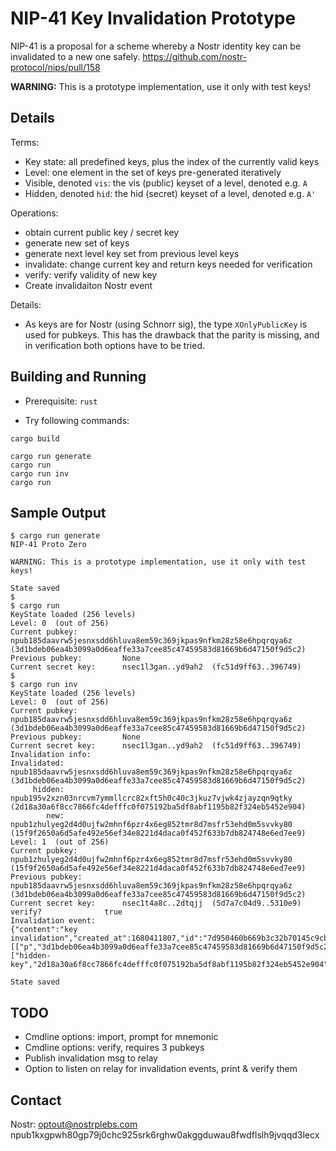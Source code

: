 # NIP-41 Key Invalidation Prototype

NIP-41 is a proposal for a scheme whereby a Nostr identity key can be invalidated to a new one safely.
https://github.com/nostr-protocol/nips/pull/158

__WARNING:__ This is a prototype implementation, use it only with test keys!

## Details

Terms:
- Key state: all predefined keys, plus the index of the currently valid keys
- Level: one element in the set of keys pre-generated iteratively
- Visible, denoted `vis`: the vis (public) keyset of a level, denoted e.g. `A`
- Hidden, denoted `hid`: the hid (secret) keyset of a level, denoted e.g. `A'`

Operations:
- obtain current public key / secret key
- generate new set of keys
- generate next level key set from previous level keys
- invalidate: change current key and return keys needed for verification
- verify: verify validity of new key
- Create invalidaiton Nostr event

Details:
- As keys are for Nostr (using Schnorr sig), the type `XOnlyPublicKey` is used for pubkeys. This has the drawback that the parity is missing, and in verification both options have to be tried.


## Building and Running

- Prerequisite: `rust`

- Try following commands:

```
cargo build

cargo run generate
cargo run
cargo run inv
cargo run
```

## Sample Output

```
$ cargo run generate
NIP-41 Proto Zero

WARNING: This is a prototype implementation, use it only with test keys!

State saved
$ 
$ cargo run
KeyState loaded (256 levels)
Level: 0  (out of 256)
Current pubkey:     	 npub185daavrw5jesnxsdd6hluva8em59c369jkpas9nfkm28z58e6hpqrqya6z  (3d1bdeb06ea4b3099a0d6eaffe33a7cee85c47459583d81669b6d47150f9d5c2)
Previous pubkey:    	 None
Current secret key: 	 nsec1l3gan..yd9ah2  (fc51d9ff63..396749)
$
$ cargo run inv
KeyState loaded (256 levels)
Level: 0  (out of 256)
Current pubkey:     	 npub185daavrw5jesnxsdd6hluva8em59c369jkpas9nfkm28z58e6hpqrqya6z  (3d1bdeb06ea4b3099a0d6eaffe33a7cee85c47459583d81669b6d47150f9d5c2)
Previous pubkey:    	 None
Current secret key: 	 nsec1l3gan..yd9ah2  (fc51d9ff63..396749)
Invalidation info:
Invalidated:       	 npub185daavrw5jesnxsdd6hluva8em59c369jkpas9nfkm28z58e6hpqrqya6z  (3d1bdeb06ea4b3099a0d6eaffe33a7cee85c47459583d81669b6d47150f9d5c2)
     hidden:       	 npub195v2xzn03nrcvm7ymmllcrc82xft5h0c40c3jkuz7vjwk4zjayzqn9qtky  (2d18a30a6f8cc7866fc4defffc0f075192ba5df8abf1195b82f324eb5452e904)
        new:       	 npub1zhulyeg2d4d0ujfw2mhnf6pzr4x6eg852tmr8d7msfr53ehd0m5svvky80  (15f9f2650a6d5afe492e56ef34e8221d4daca0f452f633b7db824748e6ed7ee9)
Level: 1  (out of 256)
Current pubkey:     	 npub1zhulyeg2d4d0ujfw2mhnf6pzr4x6eg852tmr8d7msfr53ehd0m5svvky80  (15f9f2650a6d5afe492e56ef34e8221d4daca0f452f633b7db824748e6ed7ee9)
Previous pubkey:    	 npub185daavrw5jesnxsdd6hluva8em59c369jkpas9nfkm28z58e6hpqrqya6z  (3d1bdeb06ea4b3099a0d6eaffe33a7cee85c47459583d81669b6d47150f9d5c2)
Current secret key: 	 nsec1t4a8c..2dtqjj  (5d7a7c04d9..5310e9)
verify?         	 true
Invalidation event: 
{"content":"key invalidation","created_at":1680411807,"id":"7d950460b669b3c32b70145c9cb11343815cbc1b350ab976ed78ea6f30da5540","kind":13,"pubkey":"15f9f2650a6d5afe492e56ef34e8221d4daca0f452f633b7db824748e6ed7ee9","sig":"10d004d1e37a25247849a7093c21a83c3fae39777ac1ace609c4e96832a8708a2332251fe58eee637c43b37718cccbfd897904b7c375825dfb7154850265323a","tags":[["p","3d1bdeb06ea4b3099a0d6eaffe33a7cee85c47459583d81669b6d47150f9d5c2"],["hidden-key","2d18a30a6f8cc7866fc4defffc0f075192ba5df8abf1195b82f324eb5452e904"]]}

State saved
```


## TODO

- Cmdline options: import, prompt for mnemonic
- Cmdline options: verify, requires 3 pubkeys
- Publish invalidation msg to relay
- Option to listen on relay for invalidation events, print & verify them


## Contact

Nostr: optout@nostrplebs.com npub1kxgpwh80gp79j0chc925srk6rghw0akggduwau8fwdflslh9jvqqd3lecx

